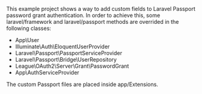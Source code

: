 This example project shows a way to add custom fields to Laravel Passport password grant authentication. In order to achieve this, some laravel/framework and laravel/passport methods are overrided in the following classes: 

- App\User
- Illuminate\Auth\EloquentUserProvider
- Laravel\Passport\PassportServiceProvider
- Laravel\Passport\Bridge\UserRepository
- League\OAuth2\Server\Grant\PasswordGrant
- App\AuthServiceProvider 

The custom Passport files are placed inside app/Extensions.
